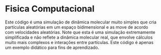 # Fisica Computacional
 Este código é uma simulação de dinâmica molecular muito simples que cria partículas aleatórias em um espaço bidimensional e as move de acordo com velocidades aleatórias. Note que esta é uma simulação extremamente simplificada e não reflete a dinâmica molecular real, que envolve cálculos muito mais complexos e interações entre partículas. Este código é apenas um exemplo didático para fins de aprendizado.
